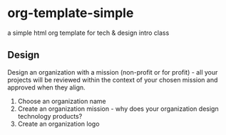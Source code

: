 # org-template-simple
a simple html org template for tech &amp; design intro class

## Design

Design an organization with a mission (non-profit or for profit) - all your
projects will be reviewed within the context of your chosen mission and
approved when they align.

1. Choose an organization name
2. Create an organization mission - why does your organization design technology products?
2. Create an organization logo
